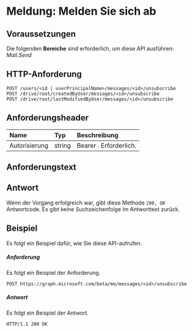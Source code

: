 # <a name="message-unsubscribe"></a>Meldung: Melden Sie sich ab


## <a name="prerequisites"></a>Voraussetzungen
Die folgenden **Bereiche** sind erforderlich, um diese API ausführen: _Mail.Send_
## <a name="http-request"></a>HTTP-Anforderung
<!-- { "blockType": "ignored" } -->
```http
POST /users/<id | userPrincipalName>/messages/<id>/unsubscribe
POST /drive/root/createdByUser/messages/<id>/unsubscribe
POST /drive/root/lastModifiedByUser/messages/<id>/unsubscribe

```
## <a name="request-headers"></a>Anforderungsheader
| Name       | Typ | Beschreibung|
|:---------------|:--------|:----------|
| Autorisierung  | string  | Bearer <token>. Erforderlich. |

## <a name="request-body"></a>Anforderungstext

## <a name="response"></a>Antwort
Wenn der Vorgang erfolgreich war, gibt diese Methode `200, OK` Antwortcode. Es gibt keine Suchzeichenfolge im Antworttext zurück.

## <a name="example"></a>Beispiel
Es folgt ein Beispiel dafür, wie Sie diese API-aufrufen.
##### <a name="request"></a>Anforderung
Es folgt ein Beispiel der Anforderung.
<!-- {
  "blockType": "request",
  "name": "message_unsubscribe"
}-->
```http
POST https://graph.microsoft.com/beta/me/messages/<id>/unsubscribe
```

##### <a name="response"></a>Antwort
Es folgt ein Beispiel der Antwort. 
<!-- {
  "blockType": "response",
  "truncated": true
} -->
```http
HTTP/1.1 200 OK
```

<!-- uuid: 8fcb5dbc-d5aa-4681-8e31-b001d5168d79
2015-10-25 14:57:30 UTC -->
<!-- {
  "type": "#page.annotation",
  "description": "message: unsubscribe",
  "keywords": "",
  "section": "documentation",
  "tocPath": ""
}-->
